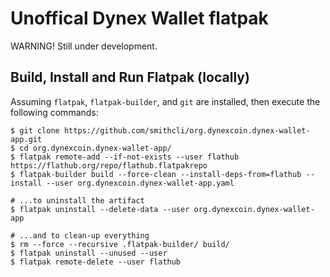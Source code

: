 # Unoffical Dynex Wallet flatpak

WARNING! Still under development.

## Build, Install and Run Flatpak (locally)

Assuming `flatpak`, `flatpak-builder`, and `git` are installed, then execute the following commands:

```shell
$ git clone https://github.com/smithcli/org.dynexcoin.dynex-wallet-app.git
$ cd org.dynexcoin.dynex-wallet-app/
$ flatpak remote-add --if-not-exists --user flathub https://flathub.org/repo/flathub.flatpakrepo
$ flatpak-builder build --force-clean --install-deps-from=flathub --install --user org.dynexcoin.dynex-wallet-app.yaml

# ...to uninstall the artifact
$ flatpak uninstall --delete-data --user org.dynexcoin.dynex-wallet-app

# ...and to clean-up everything
$ rm --force --recursive .flatpak-builder/ build/
$ flatpak uninstall --unused --user
$ flatpak remote-delete --user flathub
```

